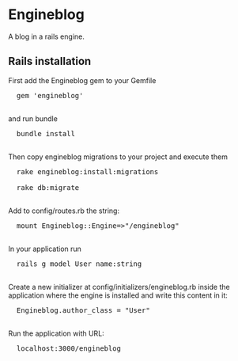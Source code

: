 # Engineblog

A blog in a rails engine.

## Rails installation

First add the Engineblog gem to your Gemfile

  <pre>
  gem 'engineblog' 
  </pre>

and run bundle

  <pre>
  bundle install
  </pre>

Then copy engineblog migrations to your project and execute them

  <pre>
  rake engineblog:install:migrations

  rake db:migrate
  </pre>

Add to config/routes.rb the string:

  <pre>
  mount Engineblog::Engine=>"/engineblog"
  </pre>


In your application run

  <pre>
  rails g model User name:string
  </pre>

Create a new initializer at config/initializers/engineblog.rb inside the application where the engine is installed and write this content in it:

  <pre>
  Engineblog.author_class = "User"
  </pre>


Run the application with URL:

  <pre>
  localhost:3000/engineblog
  </pre>



